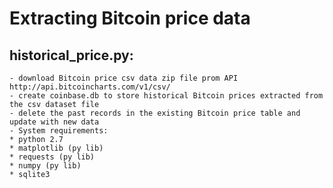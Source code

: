# Extracting Bitcoin price data

  ## historical_price.py:
    - download Bitcoin price csv data zip file prom API http://api.bitcoincharts.com/v1/csv/
    - create coinbase.db to store historical Bitcoin prices extracted from the csv dataset file
    - delete the past records in the existing Bitcoin price table and update with new data
    - System requirements:
	* python 2.7
	* matplotlib (py lib)
	* requests (py lib)
	* numpy (py lib)
	* sqlite3
